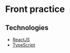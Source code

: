 # Front practice

## Technologies

- [ReactJS](https://reactjs.org/)
- [TypeScript](https://www.typescriptlang.org/)
